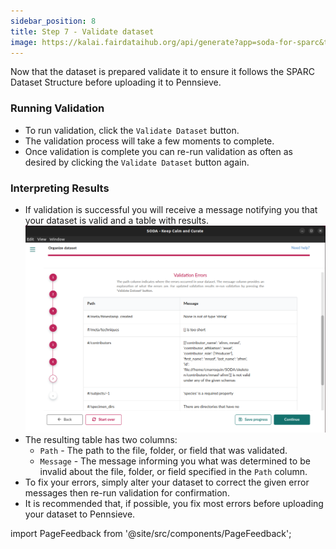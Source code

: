 ```yaml
---
sidebar_position: 8
title: Step 7 - Validate dataset
image: https://kalai.fairdataihub.org/api/generate?app=soda-for-sparc&title=Step%206%20-%20Generate%20dataset&description=Prepare%20Dataset&org=fairdataihub
---
```


Now that the dataset is prepared validate it to ensure it follows the SPARC Dataset Structure before uploading it to Pennsieve.

### Running Validation

- To run validation, click the `Validate Dataset` button.
- The validation process will take a few moments to complete.
- Once validation is complete you can re-run validation as often as desired by clicking the `Validate Dataset` button again.

### Interpreting Results

- If validation is successful you will receive a message notifying you that your dataset is valid and a table with results.
  ![](https://github.com/fairdataihub/SODA-for-SPARC/blob/main/docs/documentation/Organize-dataset/organize-datasets-validation-results.png?raw=true)
- The resulting table has two columns:
  - `Path` - The path to the file, folder, or field that was validated.
  - `Message` - The message informing you what was determined to be invalid about the file, folder, or field specified in the `Path` column.
- To fix your errors, simply alter your dataset to correct the given error messages then re-run validation for confirmation.
- It is recommended that, if possible, you fix most errors before uploading your dataset to Pennsieve.

import PageFeedback from '@site/src/components/PageFeedback';

<PageFeedback />
